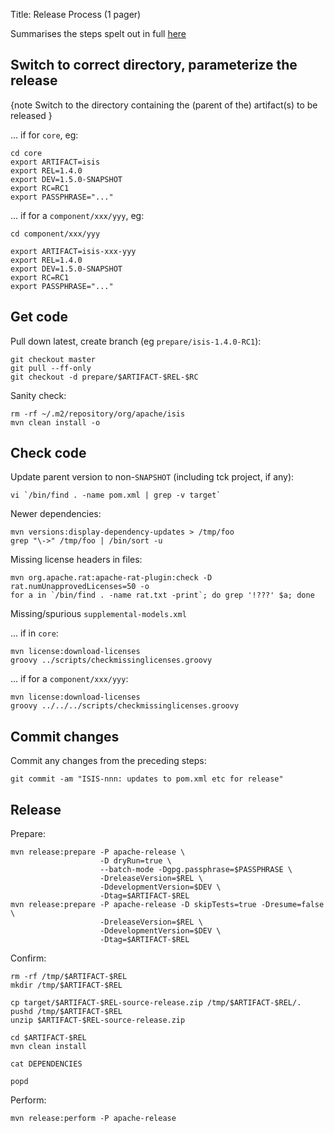 Title: Release Process (1 pager)

Summarises the steps spelt out in full [here](release-process.html)

## Switch to correct directory, parameterize the release

{note
Switch to the directory containing the (parent of the) artifact(s) to be released
}

... if for `core`, eg:

    cd core
    export ARTIFACT=isis
    export REL=1.4.0
    export DEV=1.5.0-SNAPSHOT
    export RC=RC1
    export PASSPHRASE="..."

... if for a `component/xxx/yyy`, eg:

    cd component/xxx/yyy

    export ARTIFACT=isis-xxx-yyy
    export REL=1.4.0
    export DEV=1.5.0-SNAPSHOT
    export RC=RC1
    export PASSPHRASE="..."


## Get code

Pull down latest, create branch (eg `prepare/isis-1.4.0-RC1`):

    git checkout master
    git pull --ff-only
    git checkout -d prepare/$ARTIFACT-$REL-$RC 

    
Sanity check:

    rm -rf ~/.m2/repository/org/apache/isis
    mvn clean install -o



## Check code

Update parent version to non-`SNAPSHOT` (including tck project, if any):

    vi `/bin/find . -name pom.xml | grep -v target`

Newer dependencies:

    mvn versions:display-dependency-updates > /tmp/foo
    grep "\->" /tmp/foo | /bin/sort -u

Missing license headers in files:

    mvn org.apache.rat:apache-rat-plugin:check -D rat.numUnapprovedLicenses=50 -o
    for a in `/bin/find . -name rat.txt -print`; do grep '!???' $a; done

Missing/spurious `supplemental-models.xml`

... if in `core`:

    mvn license:download-licenses
    groovy ../scripts/checkmissinglicenses.groovy

... if for a `component/xxx/yyy`:

    mvn license:download-licenses
    groovy ../../../scripts/checkmissinglicenses.groovy

## Commit changes

Commit any changes from the preceding steps:

    git commit -am "ISIS-nnn: updates to pom.xml etc for release"

## Release

Prepare:

    mvn release:prepare -P apache-release \
                        -D dryRun=true \
                        --batch-mode -Dgpg.passphrase=$PASSPHRASE \
                        -DreleaseVersion=$REL \
                        -DdevelopmentVersion=$DEV \
                        -Dtag=$ARTIFACT-$REL
    mvn release:prepare -P apache-release -D skipTests=true -Dresume=false \
                        -DreleaseVersion=$REL \
                        -DdevelopmentVersion=$DEV \
                        -Dtag=$ARTIFACT-$REL

Confirm:

    rm -rf /tmp/$ARTIFACT-$REL
    mkdir /tmp/$ARTIFACT-$REL

    cp target/$ARTIFACT-$REL-source-release.zip /tmp/$ARTIFACT-$REL/.
    pushd /tmp/$ARTIFACT-$REL
    unzip $ARTIFACT-$REL-source-release.zip

    cd $ARTIFACT-$REL
    mvn clean install

    cat DEPENDENCIES

    popd

Perform:

    mvn release:perform -P apache-release

